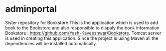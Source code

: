 # adminportal
Sister repository for Bookstore
This is the application which is used to add book to the Bookstore and also responsible to dispaly the book information
Bookstore : https://github.com/Yash-Kaveeshwar/Bookstore.
Tomcat server is used in creating this application.
Since the project is using Maven all the dependencies will be installed automatically.
